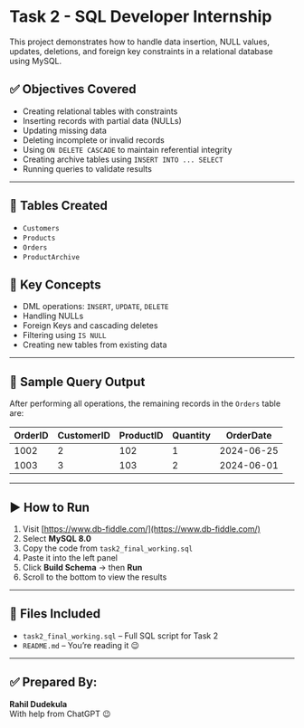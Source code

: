 
# Task 2 - SQL Developer Internship

This project demonstrates how to handle data insertion, NULL values, updates, deletions, and foreign key constraints in a relational database using MySQL.

## ✅ Objectives Covered
- Creating relational tables with constraints
- Inserting records with partial data (NULLs)
- Updating missing data
- Deleting incomplete or invalid records
- Using `ON DELETE CASCADE` to maintain referential integrity
- Creating archive tables using `INSERT INTO ... SELECT`
- Running queries to validate results

---

## 📂 Tables Created
- `Customers`
- `Products`
- `Orders`
- `ProductArchive`

## 📌 Key Concepts
- DML operations: `INSERT`, `UPDATE`, `DELETE`
- Handling NULLs
- Foreign Keys and cascading deletes
- Filtering using `IS NULL`
- Creating new tables from existing data

---

## 🧪 Sample Query Output

After performing all operations, the remaining records in the `Orders` table are:

| OrderID | CustomerID | ProductID | Quantity | OrderDate  |
|---------|------------|-----------|----------|------------|
| 1002    | 2          | 102       | 1        | 2024-06-25 |
| 1003    | 3          | 103       | 2        | 2024-06-01 |

---

## ▶️ How to Run

1. Visit [https://www.db-fiddle.com/](https://www.db-fiddle.com/)
2. Select **MySQL 8.0**
3. Copy the code from `task2_final_working.sql`
4. Paste it into the left panel
5. Click **Build Schema** → then **Run**
6. Scroll to the bottom to view the results

---

## 📁 Files Included
- `task2_final_working.sql` – Full SQL script for Task 2
- `README.md` – You’re reading it 😉

---

## ✅ Prepared By:
**Rahil Dudekula**  
With help from ChatGPT 😉  
